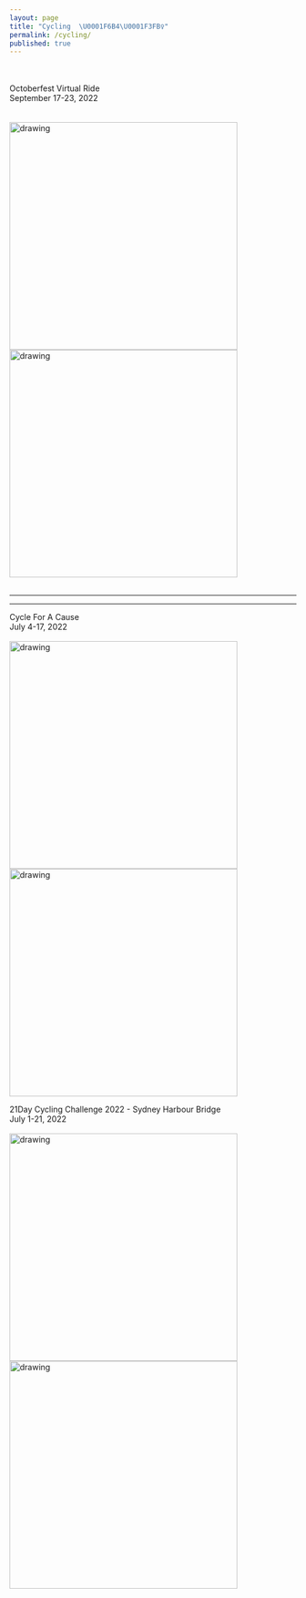 ```yaml
---
layout: page
title: "Cycling  \U0001F6B4\U0001F3FB‍♀️"
permalink: /cycling/
published: true
---
```

<br>
<br>
Octoberfest Virtual Ride
<br>
September 17-23, 2022 
<br>
<br>
<br>
<img src="https://drive.google.com/uc?export=view&id=156gusGf0vkmku70rXO8ad0VH9RQpfbAl" alt="drawing" width="400"/>
<br>
<img src="https://drive.google.com/uc?export=view&id=1rJOXj09xEIPHVUBXqYvVmqT9i0zlA9qU" alt="drawing" width="400"/>
<br>
<br>

---
***

Cycle For A Cause
<br>
July 4-17, 2022
<br>
<br>
<img src="https://drive.google.com/uc?export=view&id=156gusGf0vkmku70rXO8ad0VH9RQpfbAl" alt="drawing" width="400"/>
<br>
<img src="https://drive.google.com/uc?export=view&id=1g_XLJRfE-4fNNIbwAHS9ErMZ54pXHU52" alt="drawing" width="400"/>

21Day Cycling Challenge 2022 - Sydney Harbour Bridge
<br>
July 1-21, 2022 
<br>
<br>
<img src="https://drive.google.com/uc?export=view&id=1lK6QEpqsTgynaIYPFRKy0ICkVlgwb-cM" alt="drawing" width="400"/>
<br>
<img src="https://drive.google.com/uc?export=view&id=1ZKfbbsjaJIygKNz-o2-BWk3_0GH5h7AV" alt="drawing" width="400"/>
